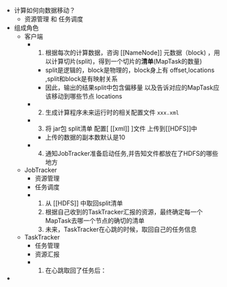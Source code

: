 - 计算如何向数据移动？
	- 资源管理 和 任务调度
- 组成角色
	- 客户端
		- 1. 根据每次的计算数据，咨询 [[NameNode]] 元数据（block) ，用以计算切片(split)，得到一个切片的**清单**(MapTask的数量)
			- split是逻辑的，block是物理的，block身上有 offset,locations ,split和block是有映射关系
			- 因此，输出的结果split中包含偏移量 以及告诉对应的MapTask应该移动到哪些节点 locations
		- 2. 生成计算程序未来运行时的相关配置文件 `xxx.xml`
		- 3. 将 jar包 split清单 配置[ [[xml]] ]文件 上传到[[HDFS]]中
			- 上传的数据的副本数默认是10
		- 4. 通知JobTracker准备启动任务,并告知文件都放在了HDFS的哪些地方
	- JobTracker
		- 资源管理
		- 任务调度
		- 1. 从 [[HDFS]] 中取回split清单
		  2. 根据自己收到的TaskTracker汇报的资源，最终确定每一个MapTask去哪一个节点的确切的清单
		  3. 未来，TaskTracker在心跳的时候，取回自己的任务信息
	- TaskTracker
		- 任务管理
		- 资源汇报
		- 1. 在心跳取回了任务后：
-